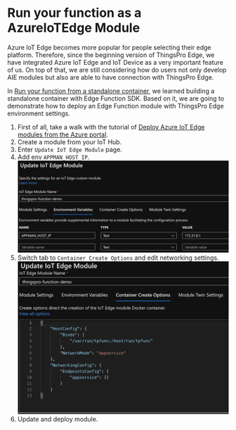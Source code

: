 # Run your function as a AzureIoTEdge Module

Azure IoT Edge becomes more popular for people selecting their edge platform. Therefore, since the beginning version of ThingsPro Edge, we have integrated Azure IoT Edge and IoT Device as a very important feature of us. On top of that, we are still considering how do users not only develop AIE modules but also are able to have connection with ThingsPro Edge.  

In [Run your function from a standalone container](../standalone), we learned building a standalone container with Edge Function SDK. Based on it, we are going to demonstrate how to deploy an Edge Function module with ThingsPro Edge environment settings.

1. First of all, take a walk with the tutorial of [Deploy Azure IoT Edge modules from the Azure portal](https://docs.microsoft.com/en-us/azure/iot-edge/how-to-deploy-modules-portal?view=iotedge-2020-11#select-device-and-add-modules).
2. Create a module from your IoT Hub.
3. Enter `Update IoT Edge Module` page.
4. Add env `APPMAN_HOST_IP`.
 ![img](./assets/aie-env.png)
5. Switch tab to `Container Create Options` and edit networking settings.
 ![img](./assets/aie-container.png)
6. Update and deploy module.
